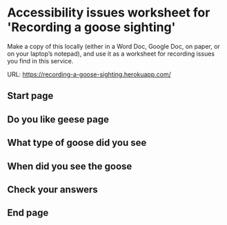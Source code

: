 # Accessibility issues worksheet for 'Recording a goose sighting'
Make a copy of this locally (either in a Word Doc, Google Doc, on paper, or on your laptop’s notepad), and use it as a worksheet for recording issues you find in this service.

URL: https://recording-a-goose-sighting.herokuapp.com/ 

## Start page


## Do you like geese page


## What type of goose did you see


## When did you see the goose


## Check your answers


## End page


